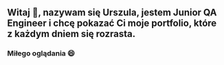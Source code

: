 ## Witaj 👋, nazywam się Urszula, jestem Junior QA Engineer i chcę pokazać Ci moje portfolio, które z każdym dniem się rozrasta.

### Miłego oglądania 😄

